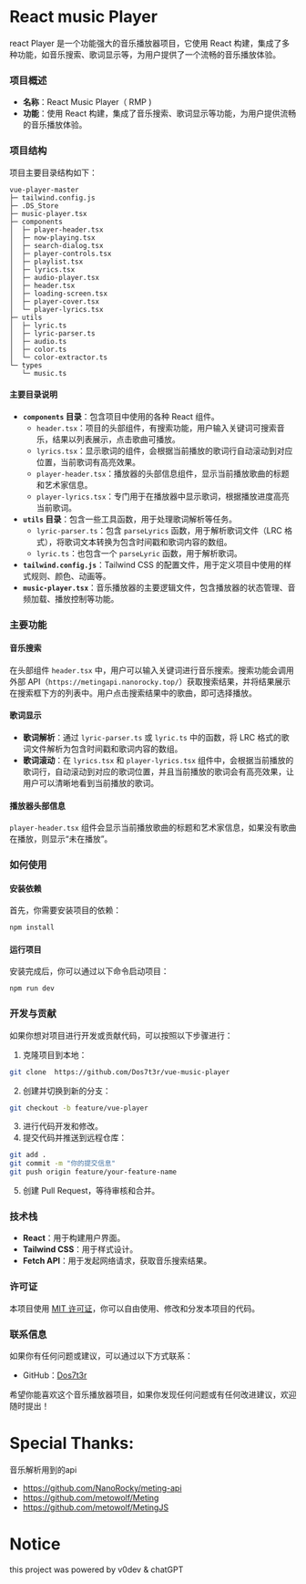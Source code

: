 # React music Player

react Player 是一个功能强大的音乐播放器项目，它使用 React 构建，集成了多种功能，如音乐搜索、歌词显示等，为用户提供了一个流畅的音乐播放体验。


### 项目概述
- **名称**：React Music Player（ RMP )
- **功能**：使用 React 构建，集成了音乐搜索、歌词显示等功能，为用户提供流畅的音乐播放体验。

### 项目结构
项目主要目录结构如下：
```
vue-player-master
├─ tailwind.config.js
├─ .DS_Store
├─ music-player.tsx
├─ components
│  ├─ player-header.tsx
│  ├─ now-playing.tsx
│  ├─ search-dialog.tsx
│  ├─ player-controls.tsx
│  ├─ playlist.tsx
│  ├─ lyrics.tsx
│  ├─ audio-player.tsx
│  ├─ header.tsx
│  ├─ loading-screen.tsx
│  ├─ player-cover.tsx
│  └─ player-lyrics.tsx
├─ utils
│  ├─ lyric.ts
│  ├─ lyric-parser.ts
│  ├─ audio.ts
│  ├─ color.ts
│  └─ color-extractor.ts
└─ types
   └─ music.ts
```

#### 主要目录说明
- **`components` 目录**：包含项目中使用的各种 React 组件。
  - `header.tsx`：项目的头部组件，有搜索功能，用户输入关键词可搜索音乐，结果以列表展示，点击歌曲可播放。
  - `lyrics.tsx`：显示歌词的组件，会根据当前播放的歌词行自动滚动到对应位置，当前歌词有高亮效果。
  - `player-header.tsx`：播放器的头部信息组件，显示当前播放歌曲的标题和艺术家信息。
  - `player-lyrics.tsx`：专门用于在播放器中显示歌词，根据播放进度高亮当前歌词。
- **`utils` 目录**：包含一些工具函数，用于处理歌词解析等任务。
  - `lyric-parser.ts`：包含 `parseLyrics` 函数，用于解析歌词文件（LRC 格式），将歌词文本转换为包含时间戳和歌词内容的数组。
  - `lyric.ts`：也包含一个 `parseLyric` 函数，用于解析歌词。
- **`tailwind.config.js`**：Tailwind CSS 的配置文件，用于定义项目中使用的样式规则、颜色、动画等。
- **`music-player.tsx`**：音乐播放器的主要逻辑文件，包含播放器的状态管理、音频加载、播放控制等功能。

### 主要功能

#### 音乐搜索
在头部组件 `header.tsx` 中，用户可以输入关键词进行音乐搜索。搜索功能会调用外部 API（`https://metingapi.nanorocky.top/`）获取搜索结果，并将结果展示在搜索框下方的列表中。用户点击搜索结果中的歌曲，即可选择播放。

#### 歌词显示
- **歌词解析**：通过 `lyric-parser.ts` 或 `lyric.ts` 中的函数，将 LRC 格式的歌词文件解析为包含时间戳和歌词内容的数组。
- **歌词滚动**：在 `lyrics.tsx` 和 `player-lyrics.tsx` 组件中，会根据当前播放的歌词行，自动滚动到对应的歌词位置，并且当前播放的歌词会有高亮效果，让用户可以清晰地看到当前播放的歌词。

#### 播放器头部信息
`player-header.tsx` 组件会显示当前播放歌曲的标题和艺术家信息，如果没有歌曲在播放，则显示“未在播放”。

### 如何使用

#### 安装依赖
首先，你需要安装项目的依赖：
```bash
npm install
```

#### 运行项目
安装完成后，你可以通过以下命令启动项目：
```bash
npm run dev
```

### 开发与贡献
如果你想对项目进行开发或贡献代码，可以按照以下步骤进行：
1. 克隆项目到本地：
```bash
git clone  https://github.com/Dos7t3r/vue-music-player
```
2. 创建并切换到新的分支：
```bash
git checkout -b feature/vue-player
```
3. 进行代码开发和修改。
4. 提交代码并推送到远程仓库：
```bash
git add .
git commit -m "你的提交信息"
git push origin feature/your-feature-name
```
5. 创建 Pull Request，等待审核和合并。

### 技术栈
- **React**：用于构建用户界面。
- **Tailwind CSS**：用于样式设计。
- **Fetch API**：用于发起网络请求，获取音乐搜索结果。

### 许可证
本项目使用 [MIT 许可证](https://opensource.org/licenses/MIT)，你可以自由使用、修改和分发本项目的代码。

### 联系信息
如果你有任何问题或建议，可以通过以下方式联系：
- GitHub：[Dos7t3r](https://github.com/dos7t3r)

希望你能喜欢这个音乐播放器项目，如果你发现任何问题或有任何改进建议，欢迎随时提出！

# Special Thanks:
音乐解析用到的api 
- https://github.com/NanoRocky/meting-api
- https://github.com/metowolf/Meting
- https://github.com/metowolf/MetingJS

# Notice
this project was powered by v0dev & chatGPT
